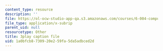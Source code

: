 ```yaml
---
content_type: resource
description: ''
file: https://ol-ocw-studio-app-qa.s3.amazonaws.com/courses/6-004-computation-structures-spring-2017/1a0bfcb8730920e259fa5da5adbced2d_8MWU1PxvaDY.srt
file_type: application/x-subrip
parent_uid: null
resourcetype: Other
title: 3play caption file
uid: 1a0bfcb8-7309-20e2-59fa-5da5adbced2d
---
```


